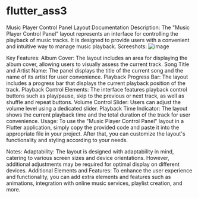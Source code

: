# flutter_ass3

Music Player Control Panel Layout Documentation
Description:
The "Music Player Control Panel" layout represents an interface for controlling the playback of music tracks. It is designed to provide users with a convenient and intuitive way to manage music playback.
Screeshots:
![image](https://github.com/dqdynamo/flutter_ass3/assets/147186555/5729825f-f870-43dd-bfeb-921bb0c4fa62)

Key Features:
Album Cover: The layout includes an area for displaying the album cover, allowing users to visually assess the current track.
Song Title and Artist Name: The panel displays the title of the current song and the name of its artist for user convenience.
Playback Progress Bar: The layout includes a progress bar that displays the current playback position of the track.
Playback Control Elements: The interface features playback control buttons such as play/pause, skip to the previous or next track, as well as shuffle and repeat buttons.
Volume Control Slider: Users can adjust the volume level using a dedicated slider.
Playback Time Indicator: The layout shows the current playback time and the total duration of the track for user convenience.
Usage:
To use the "Music Player Control Panel" layout in a Flutter application, simply copy the provided code and paste it into the appropriate file in your project. After that, you can customize the layout's functionality and styling according to your needs.

Notes:
Adaptability: The layout is designed with adaptability in mind, catering to various screen sizes and device orientations. However, additional adjustments may be required for optimal display on different devices.
Additional Elements and Features: To enhance the user experience and functionality, you can add extra elements and features such as animations, integration with online music services, playlist creation, and more.
